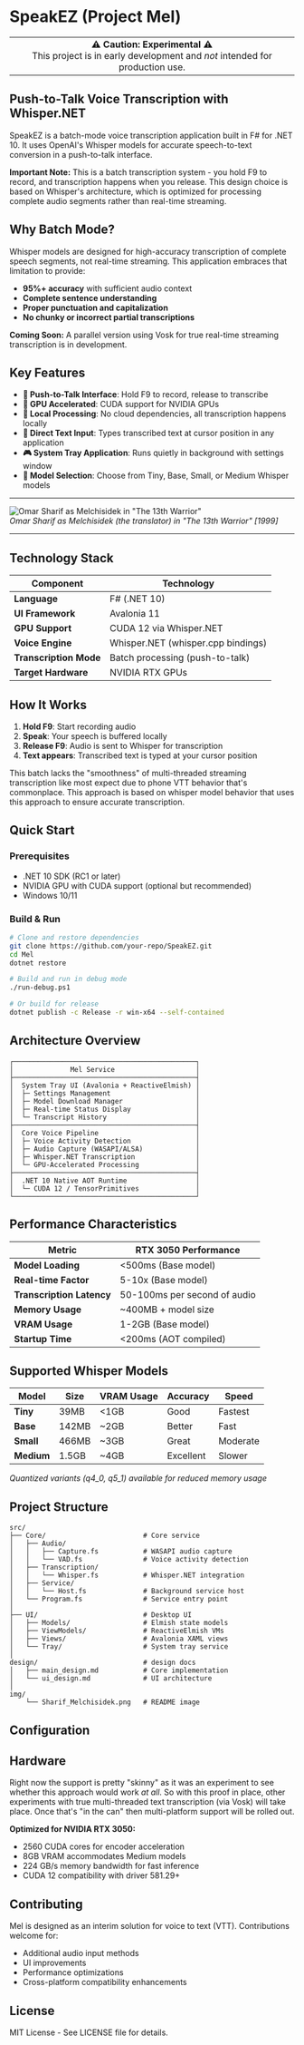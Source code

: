 # SpeakEZ (Project Mel)

<table>
  <tr>
    <td align="center" width="100%">
      <strong>⚠️ Caution: Experimental ⚠️</strong><br>
      This project is in early development and <i>not</i> intended for production use.
    </td>
  </tr>
</table>

## Push-to-Talk Voice Transcription with Whisper.NET

SpeakEZ is a batch-mode voice transcription application built in F# for .NET 10. It uses OpenAI's Whisper models for accurate speech-to-text conversion in a push-to-talk interface. 

**Important Note:** This is a batch transcription system - you hold F9 to record, and transcription happens when you release. This design choice is based on Whisper's architecture, which is optimized for processing complete audio segments rather than real-time streaming.

## Why Batch Mode?

Whisper models are designed for high-accuracy transcription of complete speech segments, not real-time streaming. This application embraces that limitation to provide:
- **95%+ accuracy** with sufficient audio context
- **Complete sentence understanding** 
- **Proper punctuation and capitalization**
- **No chunky or incorrect partial transcriptions**

**Coming Soon:** A parallel version using Vosk for true real-time streaming transcription is in development.

## Key Features

- **🎤 Push-to-Talk Interface**: Hold F9 to record, release to transcribe
- **🚀 GPU Accelerated**: CUDA support for NVIDIA GPUs
- **🎯 Local Processing**: No cloud dependencies, all transcription happens locally
- **📝 Direct Text Input**: Types transcribed text at cursor position in any application
- **🎮 System Tray Application**: Runs quietly in background with settings window
- **🔧 Model Selection**: Choose from Tiny, Base, Small, or Medium Whisper models

____

![Omar Sharif as Melchisidek in "The 13th Warrior"](img/Sharif_Melchisidek.png)<br>
*Omar Sharif as Melchisidek (the translator) in "The 13th Warrior" [1999]*

____

## Technology Stack

| Component | Technology |
|-----------|------------|
| **Language** | F# (.NET 10) |
| **UI Framework** | Avalonia 11 |
| **GPU Support** | CUDA 12 via Whisper.NET |
| **Voice Engine** | Whisper.NET (whisper.cpp bindings) |
| **Transcription Mode** | Batch processing (push-to-talk) |
| **Target Hardware** | NVIDIA RTX GPUs |

## How It Works

1. **Hold F9**: Start recording audio
2. **Speak**: Your speech is buffered locally
3. **Release F9**: Audio is sent to Whisper for transcription
4. **Text appears**: Transcribed text is typed at your cursor position

This batch lacks the "smoothness" of multi-threaded streaming transcription like most expect due to phone VTT behavior that's commonplace. This approach is based on whisper model behavior that uses this approach to ensure accurate transcription.

## Quick Start

### Prerequisites
- .NET 10 SDK (RC1 or later)
- NVIDIA GPU with CUDA support (optional but recommended)
- Windows 10/11

### Build & Run
```bash
# Clone and restore dependencies
git clone https://github.com/your-repo/SpeakEZ.git
cd Mel
dotnet restore

# Build and run in debug mode
./run-debug.ps1

# Or build for release
dotnet publish -c Release -r win-x64 --self-contained
```

## Architecture Overview

```
┌─────────────────────────────────────────────┐
│              Mel Service                    │
├─────────────────────────────────────────────┤
│  System Tray UI (Avalonia + ReactiveElmish) │
│  ├─ Settings Management                     │
│  ├─ Model Download Manager                  │
│  ├─ Real-time Status Display                │
│  └─ Transcript History                      │
├─────────────────────────────────────────────┤
│  Core Voice Pipeline                        │
│  ├─ Voice Activity Detection                │
│  ├─ Audio Capture (WASAPI/ALSA)             │
│  ├─ Whisper.NET Transcription               │
│  └─ GPU-Accelerated Processing              │
├─────────────────────────────────────────────┤
│  .NET 10 Native AOT Runtime                 │
│  └─ CUDA 12 / TensorPrimitives              │
└─────────────────────────────────────────────┘
```

## Performance Characteristics

| Metric | RTX 3050 Performance |
|--------|----------------------|
| **Model Loading** | <500ms (Base model) |
| **Real-time Factor** | 5-10x (Base model) |
| **Transcription Latency** | 50-100ms per second of audio |
| **Memory Usage** | ~400MB + model size |
| **VRAM Usage** | 1-2GB (Base model) |
| **Startup Time** | <200ms (AOT compiled) |

## Supported Whisper Models

| Model | Size | VRAM Usage | Accuracy | Speed |
|-------|------|------------|----------|-------|
| **Tiny** | 39MB | <1GB | Good | Fastest |
| **Base** | 142MB | ~2GB | Better | Fast |
| **Small** | 466MB | ~3GB | Great | Moderate |
| **Medium** | 1.5GB | ~4GB | Excellent | Slower |

*Quantized variants (q4_0, q5_1) available for reduced memory usage*

## Project Structure

```
src/
├── Core/                        # Core service
│   ├── Audio/
│   │   ├── Capture.fs           # WASAPI audio capture
│   │   └── VAD.fs               # Voice activity detection
│   ├── Transcription/
│   │   └── Whisper.fs           # Whisper.NET integration
│   ├── Service/
│   │   └── Host.fs              # Background service host
│   └── Program.fs               # Service entry point
│
├── UI/                          # Desktop UI
│   ├── Models/                  # Elmish state models
│   ├── ViewModels/              # ReactiveElmish VMs
│   ├── Views/                   # Avalonia XAML views
│   └── Tray/                    # System tray service
│
design/                          # design docs
│   ├── main_design.md           # Core implementation
│   └── ui_design.md             # UI architecture
│
img/
    └── Sharif_Melchisidek.png   # README image
```

## Configuration

## Hardware 

Right now the support is pretty "skinny" as it was an experiment to see whether this approach would work *at all*. So with this proof in place, other experiments with true multi-threaded text transcription (via Vosk) will take place. Once that's "in the can" then multi-platform support will be rolled out.

**Optimized for NVIDIA RTX 3050:**
- 2560 CUDA cores for encoder acceleration
- 8GB VRAM accommodates Medium models
- 224 GB/s memory bandwidth for fast inference
- CUDA 12 compatibility with driver 581.29+

## Contributing

Mel is designed as an interim solution for voice to text (VTT). Contributions welcome for:
- Additional audio input methods
- UI improvements
- Performance optimizations
- Cross-platform compatibility enhancements

## License

MIT License - See LICENSE file for details.
